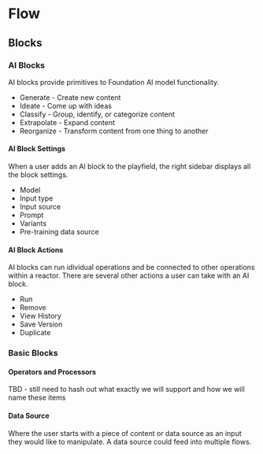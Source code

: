 # Flow
## Blocks
### AI Blocks
AI blocks provide primitives to Foundation AI model functionality.  
* Generate - Create new content
* Ideate - Come up with ideas
* Classify - Group, identify, or categorize content
* Extrapolate - Expand content
* Reorganize - Transform content from one thing to another
#### AI Block Settings
When a user adds an AI block to the playfield, the right sidebar displays all the block settings.
* Model
* Input type
* Input source
* Prompt
* Variants
* Pre-training data source

#### AI Block Actions
AI blocks can run idividual operations and be connected to other operations within a reactor. There are several other actions a user can take with an AI block.
* Run
* Remove
* View History
* Save Version
* Duplicate

### Basic Blocks
#### Operators and Processors
TBD - still need to hash out what exactly we will support and how we will name these items

#### Data Source
Where the user starts with a piece of content or data source as an input they would like to manipulate. A data source could feed into multiple flows.

